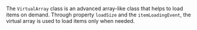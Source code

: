 The `VirtualArray` class is an advanced array-like class that helps to load items on demand.
Through property `loadSize` and the `itemLoadingEvent`, the virtual array is used to load items only when needed.